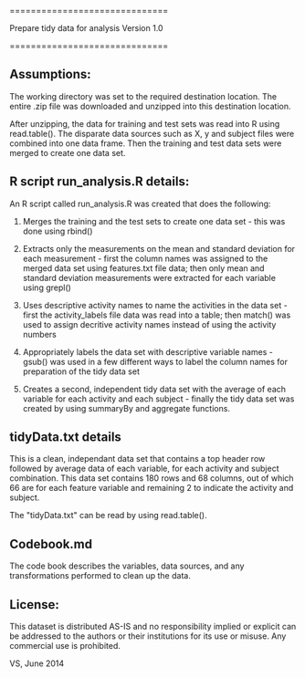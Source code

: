 ==============================

Prepare tidy data for analysis
Version 1.0

==============================

Assumptions:
------------
The working directory was set to the required destination location. The entire .zip file was downloaded and unzipped into this destination location.

After unzipping, the data for training and test sets was read into R using read.table(). The disparate data sources such as X, y and subject files were combined into one data frame. Then the training and test data sets were merged to create one data set.

R script run_analysis.R details:
--------------------------------
An R script called run_analysis.R was created that does the following:

1. Merges the training and the test sets to create one data set - this was done using rbind()

2. Extracts only the measurements on the mean and standard deviation for each measurement - first the column names was assigned to the merged data set using features.txt file data; then only mean and standard deviation measurements were extracted for each variable using grepl()

3. Uses descriptive activity names to name the activities in the data set - first the activity_labels file data was read into a table; then match() was used to assign decritive activity names instead of using the activity numbers

4. Appropriately labels the data set with descriptive variable names - gsub() was used in a few different ways to label the column names for preparation of the tidy data set

5. Creates a second, independent tidy data set with the average of each variable for each activity and each subject - finally the tidy data set was created by using summaryBy and aggregate functions.

tidyData.txt details
--------------------
This is a clean, independant data set that contains a top header row followed by average data of each variable, for each activity and subject combination. This data set contains 180 rows and 68 columns, out of which 66 are for each feature variable and remaining 2 to indicate the activity and subject.

The "tidyData.txt" can be read by using read.table().

Codebook.md
-----------
The code book describes the variables, data sources, and any transformations performed to clean up the data.

License:
--------
This dataset is distributed AS-IS and no responsibility implied or explicit can be addressed to the authors or their institutions for its use or misuse. Any commercial use is prohibited.

VS, June 2014

